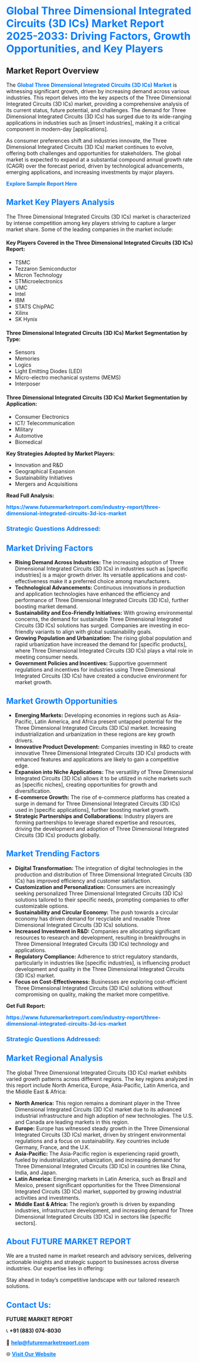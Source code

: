 <h1 style="color: #007BFF;">Global Three Dimensional Integrated Circuits (3D ICs) Market Report 2025-2033: Driving Factors, Growth Opportunities, and Key Players</h1>

<section id="overview">
<h2>Market Report Overview</h2>
<p>The <a href="https://www.futuremarketreport.com/industry-report/three-dimensional-integrated-circuits-3d-ics-market" style="color: #007BFF; text-decoration: none;"><strong>Global Three Dimensional Integrated Circuits (3D ICs) Market</strong></a> is witnessing significant growth, driven by increasing demand across various industries. This report delves into the key aspects of the Three Dimensional Integrated Circuits (3D ICs) market, providing a comprehensive analysis of its current status, future potential, and challenges. The demand for Three Dimensional Integrated Circuits (3D ICs) has surged due to its wide-ranging applications in industries such as [insert industries], making it a critical component in modern-day [applications].</p>
<p>As consumer preferences shift and industries innovate, the Three Dimensional Integrated Circuits (3D ICs) market continues to evolve, offering both challenges and opportunities for stakeholders. The global market is expected to expand at a substantial compound annual growth rate (CAGR) over the forecast period, driven by technological advancements, emerging applications, and increasing investments by major players.</p>
</section>

<section id="overview">
<p><a href="https://www.futuremarketreport.com/request-sample/reportId=75862" style="color: #007BFF; text-decoration: none;"><strong>Explore Sample Report Here</strong></a></p>
</section>

<section id="key-players">
<h2 style="color: #007BFF;">Market Key Players Analysis</h2>
<p>The Three Dimensional Integrated Circuits (3D ICs) market is characterized by intense competition among key players striving to capture a larger market share. Some of the leading companies in the market include:</p>
<h4>Key Players Covered in the Three Dimensional Integrated Circuits (3D ICs) Report:</h4>
<ul><li>TSMC</li><li>Tezzaron Semiconductor</li><li>Micron Technology</li><li>STMicroelectronics</li><li>UMC</li><li>Intel</li><li>IBM</li><li>STATS ChipPAC</li><li>Xilinx</li><li>SK Hynix</li></ul>
<h4>Three Dimensional Integrated Circuits (3D ICs) Market Segmentation by Type:</h4>
<ul><li>Sensors</li><li>Memories</li><li>Logics</li><li>Light Emitting Diodes (LED)</li><li>Micro-electro mechanical systems (MEMS)</li><li>Interposer</li></ul>

<h4>Three Dimensional Integrated Circuits (3D ICs) Market Segmentation by Application:</h4>
<ul><li>Consumer Electronics</li><li>ICT/ Telecommunication</li><li>Military</li><li>Automotive</li><li>Biomedical</li></ul>
<p><strong>Key Strategies Adopted by Market Players:</strong></p>
<ul>
<li>Innovation and R&D</li>
<li>Geographical Expansion</li>
<li>Sustainability Initiatives</li>
<li>Mergers and Acquisitions</li>
</ul>
</section>

<section>
<p><strong>Read Full Analysis: </strong></p><a href="https://www.futuremarketreport.com/industry-report/three-dimensional-integrated-circuits-3d-ics-market" style="color: #007BFF; text-decoration: none;"><strong>https://www.futuremarketreport.com/industry-report/three-dimensional-integrated-circuits-3d-ics-market</strong></a>
<h3 style="color: #007BFF;">Strategic Questions Addressed:</h3>
</section>

<section id="driving-factors">
<h2 style="color: #007BFF;">Market Driving Factors</h2>
<ul>
<li><strong>Rising Demand Across Industries:</strong> The increasing adoption of Three Dimensional Integrated Circuits (3D ICs) in industries such as [specific industries] is a major growth driver. Its versatile applications and cost-effectiveness make it a preferred choice among manufacturers.</li>
<li><strong>Technological Advancements:</strong> Continuous innovations in production and application technologies have enhanced the efficiency and performance of Three Dimensional Integrated Circuits (3D ICs), further boosting market demand.</li>
<li><strong>Sustainability and Eco-Friendly Initiatives:</strong> With growing environmental concerns, the demand for sustainable Three Dimensional Integrated Circuits (3D ICs) solutions has surged. Companies are investing in eco-friendly variants to align with global sustainability goals.</li>
<li><strong>Growing Population and Urbanization:</strong> The rising global population and rapid urbanization have increased the demand for [specific products], where Three Dimensional Integrated Circuits (3D ICs) plays a vital role in meeting consumer needs.</li>
<li><strong>Government Policies and Incentives:</strong> Supportive government regulations and incentives for industries using Three Dimensional Integrated Circuits (3D ICs) have created a conducive environment for market growth.</li>
</ul>
</section>

<section id="growth-opportunities">
<h2 style="color: #007BFF;">Market Growth Opportunities</h2>
<ul>
<li><strong>Emerging Markets:</strong> Developing economies in regions such as Asia-Pacific, Latin America, and Africa present untapped potential for the Three Dimensional Integrated Circuits (3D ICs) market. Increasing industrialization and urbanization in these regions are key growth drivers.</li>
<li><strong>Innovative Product Development:</strong> Companies investing in R&D to create innovative Three Dimensional Integrated Circuits (3D ICs) products with enhanced features and applications are likely to gain a competitive edge.</li>
<li><strong>Expansion into Niche Applications:</strong> The versatility of Three Dimensional Integrated Circuits (3D ICs) allows it to be utilized in niche markets such as [specific niches], creating opportunities for growth and diversification.</li>
<li><strong>E-commerce Growth:</strong> The rise of e-commerce platforms has created a surge in demand for Three Dimensional Integrated Circuits (3D ICs) used in [specific applications], further boosting market growth.</li>
<li><strong>Strategic Partnerships and Collaborations:</strong> Industry players are forming partnerships to leverage shared expertise and resources, driving the development and adoption of Three Dimensional Integrated Circuits (3D ICs) products globally.</li>
</ul>
</section>

<section id="trending-factors">
<h2 style="color: #007BFF;">Market Trending Factors</h2>
<ul>
<li><strong>Digital Transformation:</strong> The integration of digital technologies in the production and distribution of Three Dimensional Integrated Circuits (3D ICs) has improved efficiency and customer satisfaction.</li>
<li><strong>Customization and Personalization:</strong> Consumers are increasingly seeking personalized Three Dimensional Integrated Circuits (3D ICs) solutions tailored to their specific needs, prompting companies to offer customizable options.</li>
<li><strong>Sustainability and Circular Economy:</strong> The push towards a circular economy has driven demand for recyclable and reusable Three Dimensional Integrated Circuits (3D ICs) solutions.</li>
<li><strong>Increased Investment in R&D:</strong> Companies are allocating significant resources to research and development, resulting in breakthroughs in Three Dimensional Integrated Circuits (3D ICs) technology and applications.</li>
<li><strong>Regulatory Compliance:</strong> Adherence to strict regulatory standards, particularly in industries like [specific industries], is influencing product development and quality in the Three Dimensional Integrated Circuits (3D ICs) market.</li>
<li><strong>Focus on Cost-Effectiveness:</strong> Businesses are exploring cost-efficient Three Dimensional Integrated Circuits (3D ICs) solutions without compromising on quality, making the market more competitive.</li>
</ul>
</section>

<section>
<p><strong>Get Full Report: </strong></p><a href="https://www.futuremarketreport.com/industry-report/three-dimensional-integrated-circuits-3d-ics-market" style="color: #007BFF; text-decoration: none;"><strong>https://www.futuremarketreport.com/industry-report/three-dimensional-integrated-circuits-3d-ics-market</strong></a>
<h3 style="color: #007BFF;">Strategic Questions Addressed:</h3>
</section>


<section id="regional-analysis">
<h2 style="color: #007BFF;">Market Regional Analysis</h2>
<p>The global Three Dimensional Integrated Circuits (3D ICs) market exhibits varied growth patterns across different regions. The key regions analyzed in this report include North America, Europe, Asia-Pacific, Latin America, and the Middle East & Africa:</p>
<ul>
<li><strong>North America:</strong> This region remains a dominant player in the Three Dimensional Integrated Circuits (3D ICs) market due to its advanced industrial infrastructure and high adoption of new technologies. The U.S. and Canada are leading markets in this region.</li>
<li><strong>Europe:</strong> Europe has witnessed steady growth in the Three Dimensional Integrated Circuits (3D ICs) market, driven by stringent environmental regulations and a focus on sustainability. Key countries include Germany, France, and the U.K.</li>
<li><strong>Asia-Pacific:</strong> The Asia-Pacific region is experiencing rapid growth, fueled by industrialization, urbanization, and increasing demand for Three Dimensional Integrated Circuits (3D ICs) in countries like China, India, and Japan.</li>
<li><strong>Latin America:</strong> Emerging markets in Latin America, such as Brazil and Mexico, present significant opportunities for the Three Dimensional Integrated Circuits (3D ICs) market, supported by growing industrial activities and investments.</li>
<li><strong>Middle East & Africa:</strong> The region’s growth is driven by expanding industries, infrastructure development, and increasing demand for Three Dimensional Integrated Circuits (3D ICs) in sectors like [specific sectors].</li>
</ul>
</section>

<footer>
<h2 style="color: #007BFF;">About FUTURE MARKET REPORT</h2>
<p>We are a trusted name in market research and advisory services, delivering actionable insights and strategic support to businesses across diverse industries. Our expertise lies in offering:</p>

<p>Stay ahead in today’s competitive landscape with our tailored research solutions.</p>

<h2 style="color: #007BFF;">Contact Us:</h2>
<p><strong>FUTURE MARKET REPORT</strong></p>
<p>📞 <strong>+91 (883) 074-8030</strong></p>
<p>📧 <strong><a href="mailto:help@futuremarketreport.com" style="color: #007BFF;">help@futuremarketreport.com</a></strong></p>
<p>🌐 <strong><a href="https://www.futuremarketreport.com/" style="color: #007BFF;">Visit Our Website</a></strong></p>
</footer>